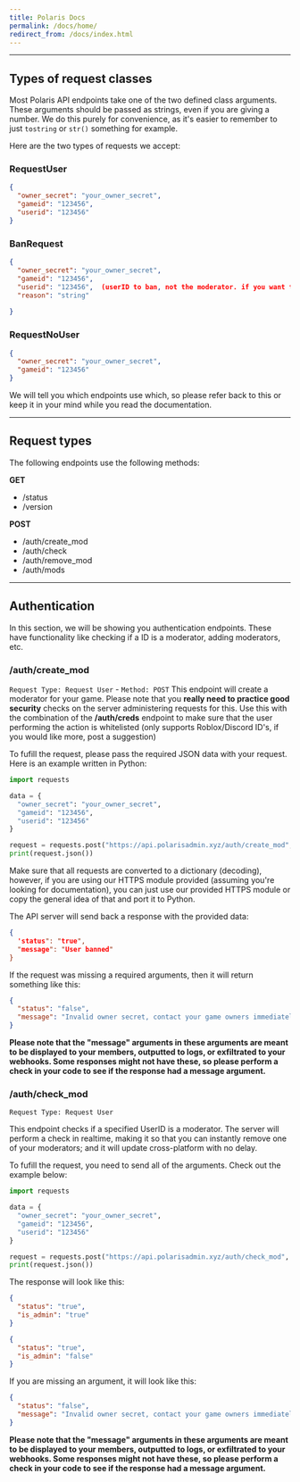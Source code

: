 ```yaml
---
title: Polaris Docs
permalink: /docs/home/
redirect_from: /docs/index.html
---
```


___

## Types of request classes
Most Polaris API endpoints take one of the two defined class arguments. These arguments should be passed as strings, even if you are giving a number. We do this purely for convenience, as it's easier to remember to just ```tostring``` or ```str()``` something for example.

Here are the two types of requests we accept:
### RequestUser
```json
{
  "owner_secret": "your_owner_secret",
  "gameid": "123456",
  "userid": "123456"
}
```

### BanRequest
```json
{
  "owner_secret": "your_owner_secret",
  "gameid": "123456",
  "userid": "123456",  (userID to ban, not the moderator. if you want to check if that user is a moderator and THEN use this, use /auth/check_mod)
  "reason": "string"
  
}
```

### RequestNoUser
```json
{
  "owner_secret": "your_owner_secret",
  "gameid": "123456"
}
```

We will tell you which endpoints use which, so please refer back to this or keep it in your mind while you read the documentation.

___

## Request types
The following endpoints use the following methods:

**GET**
- /status
- /version

**POST**
- /auth/create_mod
- /auth/check 
- /auth/remove_mod
- /auth/mods

___

## Authentication
In this section, we will be showing you authentication endpoints. These have functionality like checking if a ID is a moderator, adding moderators, etc.

### /auth/create_mod
`Request Type: Request User` - `Method: POST`
This endpoint will create a moderator for your game. Please note that you **really need to practice good security** checks on the server administering requests for this. Use this with the combination of the **/auth/creds** endpoint to make sure that the user performing the action is whitelisted (only supports Roblox/Discord ID's, if you would like more, post a suggestion)

To fufill the request, please pass the required JSON data with your request. Here is an example written in Python:
```python
import requests

data = {
  "owner_secret": "your_owner_secret",
  "gameid": "123456",
  "userid": "123456"
}

request = requests.post("https://api.polarisadmin.xyz/auth/create_mod", data=data)
print(request.json())
```
Make sure that all requests are converted to a dictionary (decoding), however, if you are using our HTTPS module provided (assuming you're looking for documentation), you can just use our provided HTTPS module or copy the general idea of that and port it to Python.

The API server will send back a response with the provided data:
```json
{
  'status": "true",
  "message": "User banned"
}
```
If the request was missing a required arguments, then it will return something like this:
```json
{
  "status": "false",
  "message": "Invalid owner secret, contact your game owners immediately."
}
```
**Please note that the "message" arguments in these arguments are meant to be displayed to your members, outputted to logs, or exfiltrated to your webhooks. Some responses might not have these, so please perform a check in your code to see if the response had a message argument.**


### /auth/check_mod
`Request Type: Request User`

This endpoint checks if a specified UserID is a moderator. The server will perform a check in realtime, making it so that you can instantly remove one of your moderators; and it will update cross-platform with no delay.

To fufill the request, you need to send all of the arguments. Check out the example below:
```python
import requests

data = {
  "owner_secret": "your_owner_secret",
  "gameid": "123456",
  "userid": "123456"
}

request = requests.post("https://api.polarisadmin.xyz/auth/check_mod", data=data)
print(request.json())
```
The response will look like this:
```json
{
  "status": "true",
  "is_admin": "true"
}

{
  "status": "true",
  "is_admin": "false"
}
```
If you are missing an argument, it will look like this:
```json
{
  "status": "false",
  "message": "Invalid owner secret, contact your game owners immediately."
}
```
**Please note that the "message" arguments in these arguments are meant to be displayed to your members, outputted to logs, or exfiltrated to your webhooks. Some responses might not have these, so please perform a check in your code to see if the response had a message argument.**
